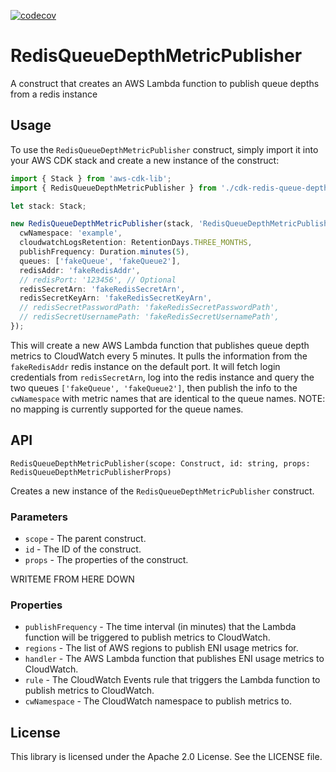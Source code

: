 [![codecov](https://codecov.io/gh/time-loop/cdk-redis-queue-depth-metric-publisher/graph/badge.svg?token=ks9w215OJm)](https://codecov.io/gh/time-loop/cdk-redis-queue-depth-metric-publisher)

# RedisQueueDepthMetricPublisher
A construct that creates an AWS Lambda function to publish
queue depths from a redis instance

## Usage
To use the `RedisQueueDepthMetricPublisher` construct, simply import it into your AWS CDK stack and create a new instance of the construct:

``` ts
import { Stack } from 'aws-cdk-lib';
import { RedisQueueDepthMetricPublisher } from './cdk-redis-queue-depth-metric-publisher';

let stack: Stack;

new RedisQueueDepthMetricPublisher(stack, 'RedisQueueDepthMetricPublisher', {
  cwNamespace: 'example',
  cloudwatchLogsRetention: RetentionDays.THREE_MONTHS,
  publishFrequency: Duration.minutes(5),
  queues: ['fakeQueue', 'fakeQueue2'],
  redisAddr: 'fakeRedisAddr',
  // redisPort: '123456', // Optional
  redisSecretArn: 'fakeRedisSecretArn',
  redisSecretKeyArn: 'fakeRedisSecretKeyArn',
  // redisSecretPasswordPath: 'fakeRedisSecretPasswordPath',
  // redisSecretUsernamePath: 'fakeRedisSecretUsernamePath',
});
```

This will create a new AWS Lambda function that publishes queue depth metrics to CloudWatch every 5
minutes. It pulls the information from the `fakeRedisAddr` redis instance on the default port.
It will fetch login credentials from `redisSecretArn`, log into the redis instance and query
the two queues `['fakeQueue', 'fakeQueue2']`, then publish the info to the `cwNamespace` with
metric names that are identical to the queue names.
NOTE: no mapping is currently supported for the queue names.

## API
`RedisQueueDepthMetricPublisher(scope: Construct, id: string, props: RedisQueueDepthMetricPublisherProps)`

Creates a new instance of the `RedisQueueDepthMetricPublisher` construct.

### Parameters
- `scope` - The parent construct.
- `id` - The ID of the construct.
- `props` - The properties of the construct.

WRITEME FROM HERE DOWN

### Properties
- `publishFrequency` - The time interval (in minutes) that the Lambda function will be triggered to publish metrics to CloudWatch.
- `regions` - The list of AWS regions to publish ENI usage metrics for.
- `handler` - The AWS Lambda function that publishes ENI usage metrics to CloudWatch.
- `rule` - The CloudWatch Events rule that triggers the Lambda function to publish metrics to CloudWatch.
- `cwNamespace` - The CloudWatch namespace to publish metrics to.

## License
This library is licensed under the Apache 2.0 License. See the LICENSE file.
